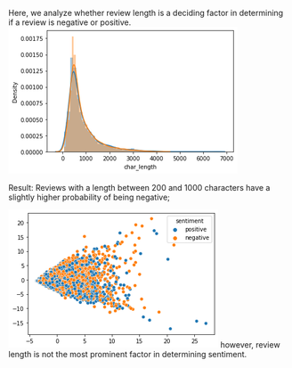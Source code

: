 Here, we analyze whether review length is a deciding factor in determining if a review is negative or positive.
![Review Length vs Sentiment](review.png)

Result: Reviews with a length between 200 and 1000 characters have a slightly higher probability of being negative; 

![Review Length vs Sentiment](pca_analysis.png)
however, review length is not the most prominent factor in determining sentiment.
